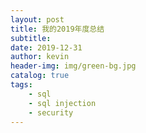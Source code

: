 ```yaml
---
layout: post
title: 我的2019年度总结
subtitle: 
date: 2019-12-31
author: kevin
header-img: img/green-bg.jpg
catalog: true
tags:
    - sql
    - sql injection
    - security
---
```


